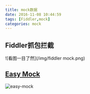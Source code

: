 ```yaml
---
title: mock数据
date: 2016-11-08 10:44:59
tags: [Fiddler,mock]
categories: mock
---
```


## Fiddler抓包拦截
![看图一目了然](/img/fiddler mock.png)

## [Easy Mock](https://easy-mock.com/)
![easy-mock](easy-mock.png)
